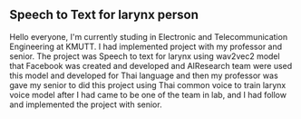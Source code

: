 ## Speech to Text for larynx person

Hello everyone, I'm currently studing in Electronic and Telecommunication Engineering at KMUTT.
I had implemented project with my professor and senior. The project was Speech to text for larynx using wav2vec2 model that Facebook was created and developed and AIResearch team 
were used this model and developed for Thai language and then  my professor was gave my senior to did this project  using Thai common voice to train larynx voice model after I had 
came to be one of the team in lab, and I had follow and implemented the project with senior.
